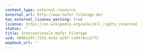 ```yaml
---
content_type: external-resource
external_url: http://www.hofer-filmtage.de/
has_external_license_warning: true
license: https://en.wikipedia.org/wiki/All_rights_reserved
status: ''
title: Internationale Hofer Filmtage
uid: 98d6a297-7252-4e3e-a29f-ce9474cca7f1
wayback_url: ''
---
```

